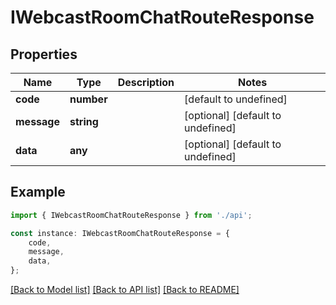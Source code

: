 # IWebcastRoomChatRouteResponse


## Properties

Name | Type | Description | Notes
------------ | ------------- | ------------- | -------------
**code** | **number** |  | [default to undefined]
**message** | **string** |  | [optional] [default to undefined]
**data** | **any** |  | [optional] [default to undefined]

## Example

```typescript
import { IWebcastRoomChatRouteResponse } from './api';

const instance: IWebcastRoomChatRouteResponse = {
    code,
    message,
    data,
};
```

[[Back to Model list]](../README.md#documentation-for-models) [[Back to API list]](../README.md#documentation-for-api-endpoints) [[Back to README]](../README.md)
